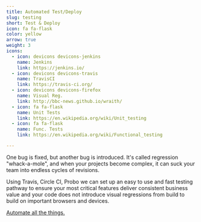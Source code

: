 ```yaml
---
title: Automated Test/Deploy
slug: testing
short: Test & Deploy
icon: fa fa-flask
color: yellow
arrow: true
weight: 3
icons:
  - icon: devicons devicons-jenkins
    name: Jenkins
    link: https://jenkins.io/
  - icon: devicons devicons-travis
    name: TravisCI
    link: https://travis-ci.org/
  - icon: devicons devicons-firefox
    name: Visual Reg.
    link: http://bbc-news.github.io/wraith/
  - icon: fa fa-flask
    name: Unit Tests
    link: https://en.wikipedia.org/wiki/Unit_testing
  - icon: fa fa-flask
    name: Func. Tests
    link: https://en.wikipedia.org/wiki/Functional_testing

---
```

One bug is fixed, but another bug is introduced. It's called regression "whack-a-mole", and when your projects become complex, it can suck your team into endless cycles of revisions.

Using Travis, Circle CI, Probo we can set up an easy to use and fast testing pathway to ensure your most critical features deliver consistent business value and your code does not introduce visual regressions from build to build on important browsers and devices.

[Automate all the things.](/contact)
